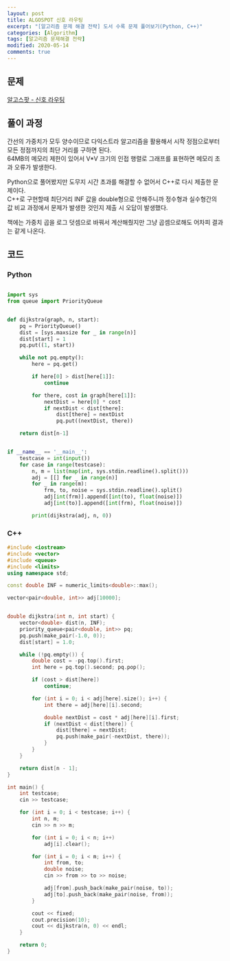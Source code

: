 ```yaml
---
layout: post
title: ALGOSPOT 신호 라우팅
excerpt: "[알고리즘 문제 해결 전략] 도서 수록 문제 풀어보기(Python, C++)"
categories: [Algorithm]
tags: [알고리즘 문제해결 전략]
modified: 2020-05-14
comments: true
---
```


## 문제
[알고스팟 - 신호 라우팅](https://algospot.com/judge/problem/read/ROUTING)


## 풀이 과정
간선의 가중치가 모두 양수이므로 다익스트라 알고리즘을 활용해서 시작 정점으로부터 모든 정점까지의 최단 거리를 구하면 된다. <br>
64MB의 메모리 제한이 있어서 V*V 크기의 인접 행렬로 그래프를 표현하면 메모리 초과 오류가 발생한다. <br>

Python으로 풀어봤지만 도무지 시간 초과를 해결할 수 없어서 C++로 다시 제출한 문제이다. <br>
C++로 구현할때 최단거리 INF 값을 double형으로 안해주니까 정수형과 실수형간의 값 비교 과정에서 문제가 발생한 것인지 제출 시 오답이 발생했다. <br>

책에는 가중치 곱을 로그 덧셈으로 바꿔서 계산해줬지만 그냥 곱셈으로해도 어차피 결과는 같게 나온다. <br>

## 코드
### Python
~~~ python

import sys
from queue import PriorityQueue


def dijkstra(graph, n, start):
    pq = PriorityQueue()
    dist = [sys.maxsize for _ in range(n)]
    dist[start] = 1
    pq.put((1, start))

    while not pq.empty():
        here = pq.get()

        if here[0] > dist[here[1]]:
            continue

        for there, cost in graph[here[1]]:
            nextDist = here[0] * cost
            if nextDist < dist[there]:
                dist[there] = nextDist
                pq.put((nextDist, there))

    return dist[n-1]


if __name__ == '__main__':
    testcase = int(input())
    for case in range(testcase):
        n, m = list(map(int, sys.stdin.readline().split()))
        adj = [[] for _ in range(n)]
        for _ in range(m):
            frm, to, noise = sys.stdin.readline().split()
            adj[int(frm)].append([int(to), float(noise)])
            adj[int(to)].append([int(frm), float(noise)])

        print(dijkstra(adj, n, 0))

~~~

### C++
~~~ c++
#include <iostream>
#include <vector>
#include <queue>
#include <limits>
using namespace std;

const double INF = numeric_limits<double>::max();

vector<pair<double, int>> adj[10000];


double dijkstra(int n, int start) {
	vector<double> dist(n, INF);
	priority_queue<pair<double, int>> pq;
	pq.push(make_pair(-1.0, 0));
	dist[start] = 1.0;

	while (!pq.empty()) {
		double cost = -pq.top().first;
		int here = pq.top().second;	pq.pop();

		if (cost > dist[here])
			continue;

		for (int i = 0; i < adj[here].size(); i++) {
			int there = adj[here][i].second;

			double nextDist = cost * adj[here][i].first;
			if (nextDist < dist[there]) {
				dist[there] = nextDist;
				pq.push(make_pair(-nextDist, there));
			}
		}
	}

	return dist[n - 1];
}

int main() {
	int testcase;
	cin >> testcase;

	for (int i = 0; i < testcase; i++) {
		int n, m;
		cin >> n >> m;

		for (int i = 0; i < n; i++)
			adj[i].clear();

		for (int i = 0; i < m; i++) {
			int from, to;
			double noise;
			cin >> from >> to >> noise;

			adj[from].push_back(make_pair(noise, to));
			adj[to].push_back(make_pair(noise, from));
		}

		cout << fixed;
		cout.precision(10);
		cout << dijkstra(n, 0) << endl;
	}

	return 0;
}
~~~
